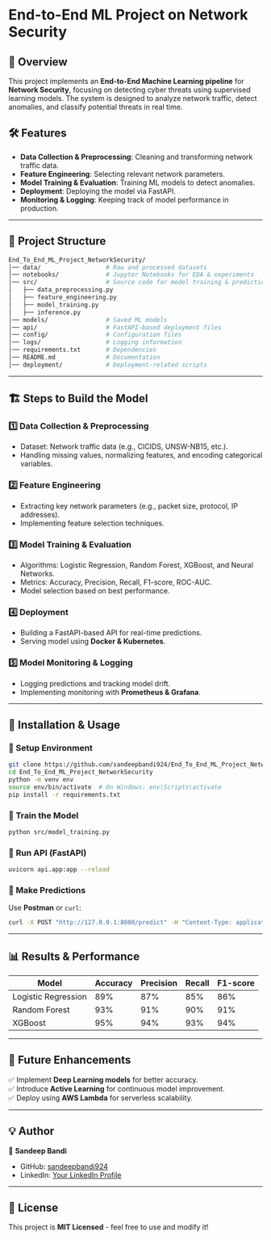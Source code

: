 # End-to-End ML Project on Network Security

## 📌 Overview
This project implements an **End-to-End Machine Learning pipeline** for **Network Security**, focusing on detecting cyber threats using supervised learning models. The system is designed to analyze network traffic, detect anomalies, and classify potential threats in real time.

## 🛠️ Features
- **Data Collection & Preprocessing**: Cleaning and transforming network traffic data.
- **Feature Engineering**: Selecting relevant network parameters.
- **Model Training & Evaluation**: Training ML models to detect anomalies.
- **Deployment**: Deploying the model via FastAPI.
- **Monitoring & Logging**: Keeping track of model performance in production.

---
## 📂 Project Structure
```bash
End_To_End_ML_Project_NetworkSecurity/
│── data/                  # Raw and processed datasets
│── notebooks/             # Jupyter Notebooks for EDA & experiments
│── src/                   # Source code for model training & prediction
│   ├── data_preprocessing.py
│   ├── feature_engineering.py
│   ├── model_training.py
│   ├── inference.py
│── models/                # Saved ML models
│── api/                   # FastAPI-based deployment files
│── config/                # Configuration files
│── logs/                  # Logging information
│── requirements.txt       # Dependencies
│── README.md              # Documentation
│── deployment/            # Deployment-related scripts
```

---
## 🏗️ Steps to Build the Model

### 1️⃣ Data Collection & Preprocessing
- Dataset: Network traffic data (e.g., CICIDS, UNSW-NB15, etc.).
- Handling missing values, normalizing features, and encoding categorical variables.

### 2️⃣ Feature Engineering
- Extracting key network parameters (e.g., packet size, protocol, IP addresses).
- Implementing feature selection techniques.

### 3️⃣ Model Training & Evaluation
- Algorithms: Logistic Regression, Random Forest, XGBoost, and Neural Networks.
- Metrics: Accuracy, Precision, Recall, F1-score, ROC-AUC.
- Model selection based on best performance.

### 4️⃣ Deployment
- Building a FastAPI-based API for real-time predictions.
- Serving model using **Docker & Kubernetes**.

### 5️⃣ Model Monitoring & Logging
- Logging predictions and tracking model drift.
- Implementing monitoring with **Prometheus & Grafana**.

---
## 🚀 Installation & Usage

### 🔹 Setup Environment
```bash
git clone https://github.com/sandeepbandi924/End_To_End_ML_Project_NetworkSecurity.git
cd End_To_End_ML_Project_NetworkSecurity
python -m venv env
source env/bin/activate  # On Windows: env\Scripts\activate
pip install -r requirements.txt
```

### 🔹 Train the Model
```bash
python src/model_training.py
```

### 🔹 Run API (FastAPI)
```bash
uvicorn api.app:app --reload
```

### 🔹 Make Predictions
Use **Postman** or `curl`:
```bash
curl -X POST "http://127.0.0.1:8000/predict" -H "Content-Type: application/json" -d '{"feature1": value, "feature2": value, ...}'
```

---
## 📊 Results & Performance
| Model            | Accuracy | Precision | Recall | F1-score |
|-----------------|----------|------------|---------|-----------|
| Logistic Regression | 89%  | 87%  | 85%  | 86%  |
| Random Forest  | 93%  | 91%  | 90%  | 91%  |
| XGBoost        | 95%  | 94%  | 93%  | 94%  |

---
## 📌 Future Enhancements
✅ Implement **Deep Learning models** for better accuracy.<br>
✅ Introduce **Active Learning** for continuous model improvement.<br>
✅ Deploy using **AWS Lambda** for serverless scalability.<br>

---
## 💡 Author
👤 **Sandeep Bandi**
- GitHub: [sandeepbandi924](https://github.com/sandeepbandi924)
- LinkedIn: [Your LinkedIn Profile](#)

---
## 📜 License
This project is **MIT Licensed** - feel free to use and modify it!

